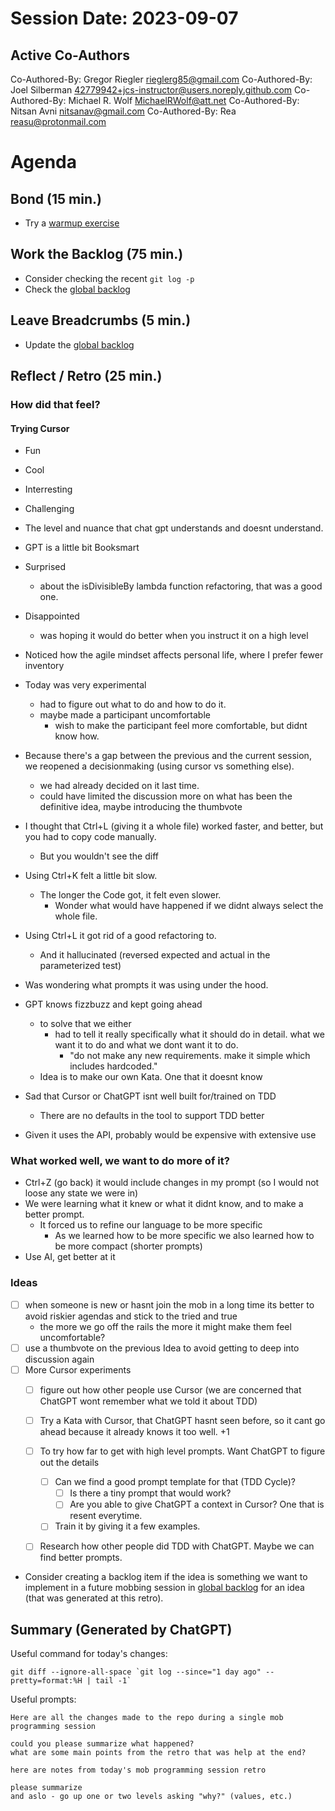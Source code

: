 # Session Date: 2023-09-07

## Active Co-Authors

Co-Authored-By: Gregor Riegler <rieglerg85@gmail.com>
Co-Authored-By: Joel Silberman <42779942+jcs-instructor@users.noreply.github.com>
Co-Authored-By: Michael R. Wolf <MichaelRWolf@att.net>
Co-Authored-By: Nitsan Avni <nitsanav@gmail.com>
Co-Authored-By: Rea <reasu@protonmail.com>

# Agenda

## Bond (15 min.)

-   Try a [warmup exercise](../docs/warmup-exercises.md)

## Work the Backlog (75 min.)

-   Consider checking the recent `git log -p`
-   Check the [global backlog](../docs/backlog.md)

## Leave Breadcrumbs (5 min.)

-   Update the [global backlog](../docs/backlog.md)

## Reflect / Retro (25 min.)

### How did that feel?

#### Trying Cursor
- Fun
- Cool
- Interresting
- Challenging
- The level and nuance that chat gpt understands and doesnt understand. 
- GPT is a little bit Booksmart
- Surprised
  - about the isDivisibleBy lambda function refactoring, that was a good one.
- Disappointed
  - was hoping it would do better when you instruct it on a high level

- Noticed how the agile mindset affects personal life, where I prefer fewer inventory
- Today was very experimental
  - had to figure out what to do and how to do it.
  - maybe made a participant uncomfortable
    - wish to make the participant feel more comfortable, but didnt know how.

 - Because there's a gap between the previous and the current session, we reopened a decisionmaking (using cursor vs something else).
   - we had already decided on it last time.
   - could have limited the discussion more on what has been the definitive idea, maybe introducing the thumbvote

 - I thought that Ctrl+L (giving it a whole file) worked faster, and better, but you had to copy code manually.
   - But you wouldn't see the diff
 - Using Ctrl+K felt a little bit slow.
   - The longer the Code got, it felt even slower.
     - Wonder what would have happened if we didnt always select the whole file.
 - Using Ctrl+L it got rid of a good refactoring to.
   - And it hallucinated (reversed expected and actual in the parameterized test)
 
 - Was wondering what prompts it was using under the hood.
 - GPT knows fizzbuzz and kept going ahead
   - to solve that we either
     - had to tell it really specifically what it should do in detail. what we want it to do and what we dont want it to do.
       - "do not make any new requirements. make it simple which includes hardcoded."
   - Idea is to make our own Kata. One that it doesnt know
 - Sad that Cursor or ChatGPT isnt well built for/trained on TDD
   - There are no defaults in the tool to support TDD better
 - Given it uses the API, probably would be expensive with extensive use

### What worked well, we want to do more of it?
- Ctrl+Z (go back) it would include changes in my prompt (so I would not loose any state we were in)
- We were learning what it knew or what it didnt know, and to make a better prompt.
  - It forced us to refine our language to be more specific
    - As we learned how to be more specific we also learned how to be more compact (shorter prompts)
- Use AI, get better at it
 
### Ideas
- [ ] when someone is new or hasnt join the mob in a long time its better to avoid riskier agendas and stick to the tried and true
    - the more we go off the rails the more it might make them feel uncomfortable?
- [ ] use a thumbvote on the previous Idea to avoid getting to deep into discussion again
- [ ] More Cursor experiments
  - [ ] figure out how other people use Cursor (we are concerned that ChatGPT wont remember what we told it about TDD)
  - [ ] Try a Kata with Cursor, that ChatGPT hasnt seen before, so it cant go ahead because it already knows it too well. +1
  - [ ] To try how far to get with high level prompts. Want ChatGPT to figure out the details
    - [ ] Can we find a good prompt template for that (TDD Cycle)?
      - [ ] Is there a tiny prompt that would work?
      - [ ] Are you able to give ChatGPT a context in Cursor? One that is resent everytime.
    - [ ] Train it by giving it a few examples.
  - [ ] Research how other people did TDD with ChatGPT. Maybe we can find better prompts.



-   Consider creating a backlog item if the idea is something we want to implement in a future mobbing session in [global backlog](../docs/backlog.md)
    for an idea (that was generated at this retro).

## Summary (Generated by ChatGPT)

Useful command for today's changes:

```shell
git diff --ignore-all-space `git log --since="1 day ago" --pretty=format:%H | tail -1`
```

Useful prompts:

```
Here are all the changes made to the repo during a single mob programming session

could you please summarize what happened?
what are some main points from the retro that was help at the end?
```

```
here are notes from today's mob programming session retro

please summarize
and aslo - go up one or two levels asking "why?" (values, etc.)
```
